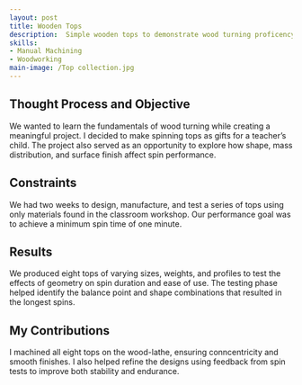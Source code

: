 ```yaml
---
layout: post
title: Wooden Tops
description:  Simple wooden tops to demonstrate wood turning proficency
skills: 
- Manual Machining
- Woodworking
main-image: /Top collection.jpg
---
```

## Thought Process and Objective
We wanted to learn the fundamentals of wood turning while creating a meaningful project. I decided to make spinning tops as gifts for a teacher’s child. The project also served as an opportunity to explore how shape, mass distribution, and surface finish affect spin performance.
## Constraints
We had two weeks to design, manufacture, and test a series of tops using only materials found in the classroom workshop. Our performance goal was to achieve a minimum spin time of one minute.
## Results
We produced eight tops of varying sizes, weights, and profiles to test the effects of geometry on spin duration and ease of use. The testing phase helped identify the balance point and shape combinations that resulted in the longest spins.
## My Contributions
I machined all eight tops on the wood-lathe, ensuring conncentricity and smooth finishes. I also helped refine the designs using feedback from spin tests to improve both stability and endurance.
